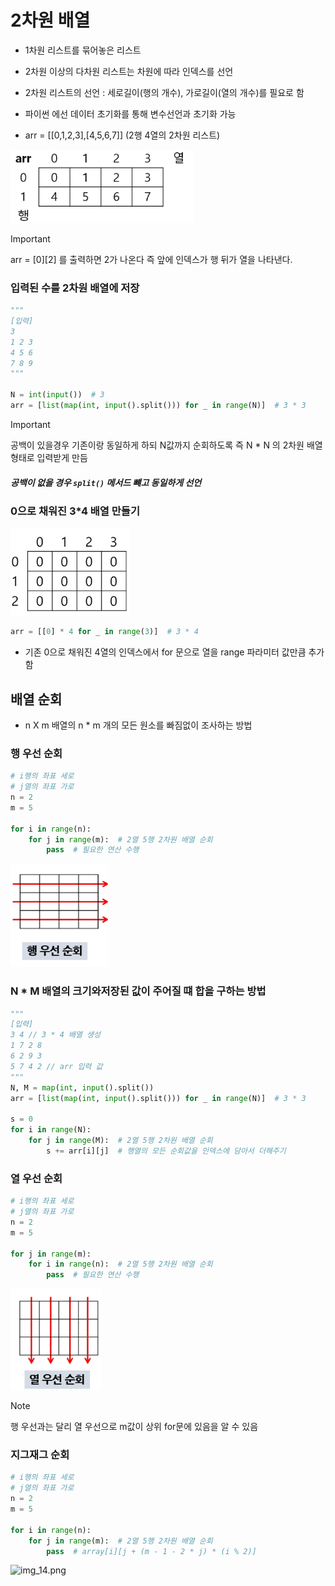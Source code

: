 # 2차원 배열

- 1차원 리스트를 묶어놓은 리스트
- 2차원 이상의 다차원 리스트는 차원에 따라 인덱스를 선언
- 2차원 리스트의 선언 : 세로길이(행의 개수), 가로길이(열의 개수)를 필요로 함
- 파이썬 에선 데이터 초기화를 통해 변수선언과 초기화 가능

- arr = [[0,1,2,3],[4,5,6,7]] (2행 4열의 2차원 리스트)
  

![img.png](img.png)


> [!IMPORTANT]
> arr = [0][2] 를 출력하면 2가 나온다 즉 앞에 인덱스가 행 뒤가 열을 나타낸다.

### 입력된 수를 2차원 배열에 저장

```python
"""
[입력]
3
1 2 3
4 5 6 
7 8 9
"""

N = int(input())  # 3
arr = [list(map(int, input().split())) for _ in range(N)]  # 3 * 3
```

> [!IMPORTANT]
> 공백이 있을경우 기존이랑 동일하게 하되 N값까지 순회하도록 즉 N * N 의 2차원 배열 형태로 입력받게 만듬

##### 공백이 없을 경우 `split()` 메서드 뺴고 동일하게 선언

### 0으로 채워진 3*4 배열 만들기

![img_1.png](img_1.png)

```python
arr = [[0] * 4 for _ in range(3)]  # 3 * 4
```

- 기존 0으로 채워진 4열의 인덱스에서 for 문으로 열을 range 파라미터 값만큼 추가함

## 배열 순회

- n X m 배열의 n * m 개의 모든 원소를 빠짐없이 조사하는 방법

### 행 우선 순회

```python
# i행의 좌표 세로
# j열의 좌표 가로
n = 2
m = 5

for i in range(n):
    for j in range(m):  # 2열 5행 2차원 배열 순회
        pass  # 필요한 연산 수행


```

![img_2.png](img_2.png)

### N * M 배열의 크기와저장된 값이 주어질 떄 합을 구하는 방법

```python
"""
[입력]
3 4 // 3 * 4 배열 생성
1 7 2 8 
6 2 9 3 
5 7 4 2 // arr 입력 값
"""
N, M = map(int, input().split())
arr = [list(map(int, input().split())) for _ in range(N)]  # 3 * 3

s = 0
for i in range(N):
    for j in range(M):  # 2열 5행 2차원 배열 순회
        s += arr[i][j]  # 행열의 모든 순회값을 인덱스에 담아서 더해주기
```

### 열 우선 순회

```python
# i행의 좌표 세로
# j열의 좌표 가로
n = 2
m = 5

for j in range(m):
    for i in range(n):  # 2열 5행 2차원 배열 순회
        pass  # 필요한 연산 수행
```

![img_3.png](img_3.png)

> [!NOTE]
> 행 우선과는 달리 열 우선으로 m값이 상위 for문에 있음을 알 수 있음
 
### 지그재그 순회

```python
# i행의 좌표 세로
# j열의 좌표 가로
n = 2
m = 5

for i in range(n):
    for j in range(m):  # 2열 5행 2차원 배열 순회
        pass  # array[i][j + (m - 1 - 2 * j) * (i % 2)]
```
![img_14.png](img_14.png)
